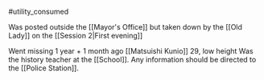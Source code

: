 #utility_consumed

Was posted outside the [[Mayor's Office]] but taken down by the [[Old Lady]] on the [[Session 2|First evening]]

Went missing 1 year + 1 month ago
[[Matsuishi Kunio]]
29, low height
Was the history teacher at the [[School]].
Any information should be directed to the [[Police Station]].